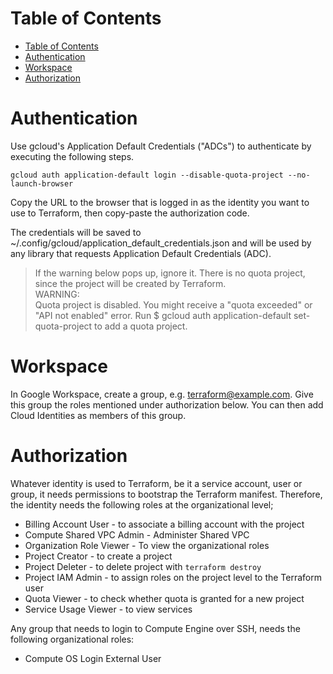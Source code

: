 # Table of Contents

- [Table of Contents](#table-of-contents)
- [Authentication](#authentication)
- [Workspace](#workspace)
- [Authorization](#authorization)

# Authentication

Use gcloud's Application Default Credentials ("ADCs") to authenticate by executing the following steps.

`gcloud auth application-default login --disable-quota-project --no-launch-browser`

Copy the URL to the browser that is logged in as the identity you want to use to Terraform, then copy-paste the authorization code.

The credentials will be saved to ~/.config/gcloud/application_default_credentials.json and will be used by any library that requests Application Default Credentials (ADC).

> If the warning below pops up, ignore it. There is no quota project, since the project will be created by Terraform.  
> WARNING:   
> Quota project is disabled. You might receive a "quota exceeded" or "API not enabled" error. Run $ gcloud auth application-default set-quota-project to add a quota project.

# Workspace

In Google Workspace, create a group, e.g. terraform@example.com. Give this group the roles mentioned under authorization below.
You can then add Cloud Identities as members of this group.

# Authorization

Whatever identity is used to Terraform, be it a service account, user or group, it needs permissions to bootstrap the Terraform manifest. 
Therefore, the identity needs the following roles at the organizational level;

- Billing Account User - to associate a billing account with the project
- Compute Shared VPC Admin - Administer Shared VPC
- Organization Role Viewer - To view the organizational roles
- Project Creator - to create a project
- Project Deleter - to delete project with `terraform destroy`
- Project IAM Admin - to assign roles on the project level to the Terraform user
- Quota Viewer - to check whether quota is granted for a new project
- Service Usage Viewer - to view services

Any group that needs to login to Compute Engine over SSH, needs the following organizational roles:

- Compute OS Login External User
